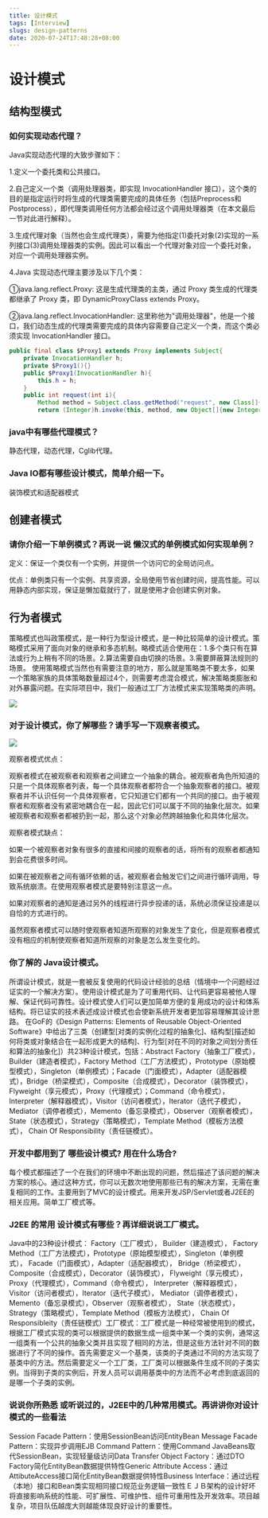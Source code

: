 ```yaml
---
title: 设计模式
tags: [Interview]
slugs: design-patterns
date: 2020-07-24T17:48:28+08:00
---
```


# 设计模式

<!--more-->

## 结构型模式

###  如何实现动态代理？

Java实现动态代理的大致步骤如下：

1.定义一个委托类和公共接口。

2.自己定义一个类（调用处理器类，即实现 InvocationHandler 接口），这个类的目的是指定运行时将生成的代理类需要完成的具体任务（包括Preprocess和Postprocess），即代理类调用任何方法都会经过这个调用处理器类（在本文最后一节对此进行解释）。

3.生成代理对象（当然也会生成代理类），需要为他指定(1)委托对象(2)实现的一系列接口(3)调用处理器类的实例。因此可以看出一个代理对象对应一个委托对象，对应一个调用处理器实例。

4.Java 实现动态代理主要涉及以下几个类：

①java.lang.reflect.Proxy: 这是生成代理类的主类，通过 Proxy 类生成的代理类都继承了 Proxy 类，即 DynamicProxyClass extends Proxy。

②java.lang.reflect.InvocationHandler: 这里称他为"调用处理器"，他是一个接口，我们动态生成的代理类需要完成的具体内容需要自己定义一个类，而这个类必须实现 InvocationHandler 接口。

```java
public final class $Proxy1 extends Proxy implements Subject{
	private InvocationHandler h;
	private $Proxy1(){}
	public $Proxy1(InvocationHandler h){
		this.h = h; 
    }
	public int request(int i){
		Method method = Subject.class.getMethod("request", new Class[]{int.class}); //创建method对象
		return (Integer)h.invoke(this, method, new Object[]{new Integer(i)}); //调用了invoke方法 } }
```

### java中有哪些代理模式？

静态代理，动态代理，Cglib代理。

### Java IO都有哪些设计模式，简单介绍一下。

装饰模式和适配器模式

## 创建者模式

### 请你介绍一下单例模式？再说一说 懒汉式的单例模式如何实现单例？

定义：保证一个类仅有一个实例，并提供一个访问它的全局访问点。

优点：单例类只有一个实例、共享资源，全局使用节省创建时间，提高性能。可以用静态内部实现，保证是懒加载就行了，就是使用才会创建实例对象。

## 行为者模式

 策略模式也叫政策模式，是一种行为型设计模式，是一种比较简单的设计模式。策略模式采用了面向对象的继承和多态机制。略模式适合使用在：1.多个类只有在算法或行为上稍有不同的场景。2.算法需要自由切换的场景。3.需要屏蔽算法规则的场景。 使用策略模式当然也有需要注意的地方，那么就是策略类不要太多，如果一个策略家族的具体策略数量超过4个，则需要考虑混合模式，解决策略类膨胀和对外暴露问题。在实际项目中，我们一般通过工厂方法模式来实现策略类的声明。 

![](1.png)

### 对于设计模式，你了解哪些？请手写一下观察者模式。

![](2.png)

观察者模式优点：

观察者模式在被观察者和观察者之间建立一个抽象的耦合。被观察者角色所知道的只是一个具体观察者列表，每一个具体观察者都符合一个抽象观察者的接口。被观察者并不认识任何一个具体观察者，它只知道它们都有一个共同的接口。由于被观察者和观察者没有紧密地耦合在一起，因此它们可以属于不同的抽象化层次。如果被观察者和观察者都被扔到一起，那么这个对象必然跨越抽象化和具体化层次。

观察者模式缺点：

如果一个被观察者对象有很多的直接和间接的观察者的话，将所有的观察者都通知到会花费很多时间。

如果在被观察者之间有循环依赖的话，被观察者会触发它们之间进行循环调用，导致系统崩溃。在使用观察者模式是要特别注意这一点。

如果对观察者的通知是通过另外的线程进行异步投递的话，系统必须保证投递是以自恰的方式进行的。

虽然观察者模式可以随时使观察者知道所观察的对象发生了变化，但是观察者模式没有相应的机制使观察者知道所观察的对象是怎么发生变化的。





### 你了解的 Java设计模式。

 所谓设计模式，就是一套被反复使用的代码设计经验的总结（情境中一个问题经过证实的一个解决方案）。使用设计模式是为了可重用代码、让代码更容易被他人理解、保证代码可靠性。设计模式使人们可以更加简单方便的复用成功的设计和体系结构。将已证实的技术表述成设计模式也会使新系统开发者更加容易理解其设计思路。
在GoF的《Design Patterns: Elements of Reusable Object-Oriented Software》中给出了三类（创建型[对类的实例化过程的抽象化]、结构型[描述如何将类或对象结合在一起形成更大的结构]、行为型[对在不同的对象之间划分责任和算法的抽象化]）共23种设计模式，包括：Abstract Factory（抽象工厂模式），Builder（建造者模式），Factory Method（工厂方法模式），Prototype（原始模型模式），Singleton（单例模式）；Facade（门面模式），Adapter（适配器模式），Bridge（桥梁模式），Composite（合成模式），Decorator（装饰模式），Flyweight（享元模式），Proxy（代理模式）；Command（命令模式），Interpreter（解释器模式），Visitor（访问者模式），Iterator（迭代子模式），Mediator（调停者模式），Memento（备忘录模式），Observer（观察者模式），State（状态模式），Strategy（策略模式），Template Method（模板方法模式）， Chain Of Responsibility（责任链模式）。 

### 开发中都用到了 哪些设计模式? 用在什么场合? 

 每个模式都描述了一个在我们的环境中不断出现的问题，然后描述了该问题的解决方案的核心。通过这种方式，你可以无数次地使用那些已有的解决方案，无需在重复相同的工作。主要用到了MVC的设计模式。用来开发JSP/Servlet或者J2EE的相关应用。简单工厂模式等。 

###  J2EE 的常用 设计模式有哪些？再详细说说工厂模式。

 Java中的23种设计模式：
Factory（工厂模式）， Builder（建造模式）， Factory Method（工厂方法模式），Prototype（原始模型模式），Singleton（单例模式）， Facade（门面模式），Adapter（适配器模式）， Bridge（桥梁模式）， Composite（合成模式），Decorator（装饰模式）， Flyweight（享元模式）， Proxy（代理模式），Command（命令模式）， Interpreter（解释器模式）， Visitor（访问者模式），Iterator（迭代子模式）， Mediator（调停者模式）， Memento（备忘录模式），Observer（观察者模式）， State（状态模式）， Strategy（策略模式），Template Method（模板方法模式）， Chain Of Responsibleity（责任链模式）工厂模式：工厂模式是一种经常被使用到的模式，根据工厂模式实现的类可以根据提供的数据生成一组类中某一个类的实例，通常这一组类有一个公共的抽象父类并且实现了相同的方法，但是这些方法针对不同的数据进行了不同的操作。首先需要定义一个基类，该类的子类通过不同的方法实现了基类中的方法。然后需要定义一个工厂类，工厂类可以根据条件生成不同的子类实例。当得到子类的实例后，开发人员可以调用基类中的方法而不必考虑到底返回的是哪一个子类的实例。 

### 说说你所熟悉 或听说过的，J2EE中的几种常用模式。再讲讲你对设计模式的一些看法

 Session Facade Pattern：使用SessionBean访问EntityBean Message Facade Pattern：实现异步调用EJB Command Pattern：使用Command JavaBeans取代SessionBean，实现轻量级访问Data Transfer Object Factory：通过DTO Factory简化EntityBean数据提供特性Generic Attribute Access：通过AttibuteAccess接口简化EntityBean数据提供特性Business Interface：通过远程（本地）接口和Bean类实现相同接口规范业务逻辑一致性ＥＪＢ架构的设计好坏将直接影响系统的性能、可扩展性、可维护性、组件可重用性及开发效率。项目越复杂，项目队伍越庞大则越能体现良好设计的重要性。 
